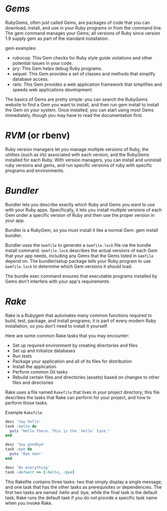 # *Gems*
RubyGems, often just called Gems, are packages of code that you can download, install, and use in your Ruby programs or from the command line. The gem command manages your Gems; all versions of Ruby since version 1.9 supply gem as part of the standard installation.

gem examples:
- rubocop: This Gem checks for Ruby style guide violations and other potential issues in your code.
- pry: This Gem helps debug Ruby programs.
- sequel: This Gem provides a set of classes and methods that simplify database access.
- rails: This Gem provides a web application framework that simplifies and speeds web applications development.

The basics of Gems are pretty simple: you can search the RubyGems website to find a Gem you want to install, and then run gem install to install the Gem on your system. Once installed, you can start using most Gems immediately, though you may have to read the documentation first.


# *RVM* (or rbenv)

Ruby version managers let you manage multiple versions of Ruby, the utilities (such as irb) associated with each version, and the RubyGems installed for each Ruby. With version managers, you can install and uninstall ruby versions and gems, and run specific versions of ruby with specific programs and environments.

# *Bundler*

Bundler lets you describe exactly which Ruby and Gems you want to use with your Ruby apps. Specifically, it lets you install multiple versions of each Gem under a specific version of Ruby and then use the proper version in your app.

Bundler is a RubyGem, so you must install it like a normal Gem: gem install bundler.

Bundler uses the `Gemfile` to generate a `Gemfile.lock` file via the bundle install command. `Gemfile.lock` describes the actual versions of each Gem that your app needs, including any Gems that the Gems listed in `Gemfile` depend on. The bundler/setup package tells your Ruby program to use `Gemfile.lock` to determine which Gem versions it should load.

The bundle exec command ensures that executable programs installed by Gems don't interfere with your app's requirements.

# *Rake*

Rake is a Rubygem that automates many common functions required to build, test, package, and install programs; it is part of every modern Ruby installation, so you don't need to install it yourself.

Here are some common Rake tasks that you may encounter:

- Set up required environment by creating directories and files
- Set up and initialize databases
- Run tests
- Package your application and all of its files for distribution
- Install the application
- Perform common Git tasks
- Rebuild certain files and directories (assets) based on changes to other files and directories

Rake uses a file named `Rakefile` that lives in your project directory; this file describes the tasks that Rake can perform for your project, and how to perform those tasks.

Example `Rakefile`:

```ruby
desc 'Say hello'
task :hello do
  puts "Hello there. This is the `hello` task."
end

desc 'Say goodbye'
task :bye do
  puts 'Bye now!'
end

desc 'Do everything'
task :default => [:hello, :bye]
```

This Rakefile contains three tasks: two that simply display a single message, and one task that has the other tasks as prerequisites or dependencies. The first two tasks are named :hello and :bye, while the final task is the default task; Rake runs the default task if you do not provide a specific task name when you invoke Rake.
